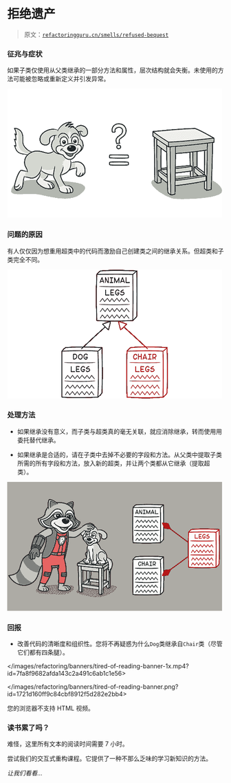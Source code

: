 # 拒绝遗产

> 原文：[`refactoringguru.cn/smells/refused-bequest`](https://refactoringguru.cn/smells/refused-bequest)

### 征兆与症状

如果子类仅使用从父类继承的一部分方法和属性，层次结构就会失衡。未使用的方法可能被忽略或重新定义并引发异常。

![](img/0b6f648517cd81edc72c4faba66d6d14.png)

### 问题的原因

有人仅仅因为想重用超类中的代码而激励自己创建类之间的继承关系。但超类和子类完全不同。

![](img/f4d083c81ad4214e1ab01090ca70ad8c.png)

### 处理方法

+   如果继承没有意义，而子类与超类真的毫无关联，就应消除继承，转而使用用委托替代继承。

+   如果继承是合适的，请在子类中去掉不必要的字段和方法。从父类中提取子类所需的所有字段和方法，放入新的超类，并让两个类都从它继承（提取超类）。

![](img/331013bc7800d51fe86af851c77ff068.png)

### 回报

+   改善代码的清晰度和组织性。您将不再疑惑为什么`Dog`类继承自`Chair`类（尽管它们都有四条腿）。

</images/refactoring/banners/tired-of-reading-banner-1x.mp4?id=7fa8f9682afda143c2a491c6ab1c1e56>

</images/refactoring/banners/tired-of-reading-banner.png?id=1721d160ff9c84cbf8912f5d282e2bb4>

您的浏览器不支持 HTML 视频。

### 读书累了吗？

难怪，这里所有文本的阅读时间需要 7 小时。

尝试我们的交互式重构课程。它提供了一种不那么乏味的学习新知识的方法。

*让我们看看…*
